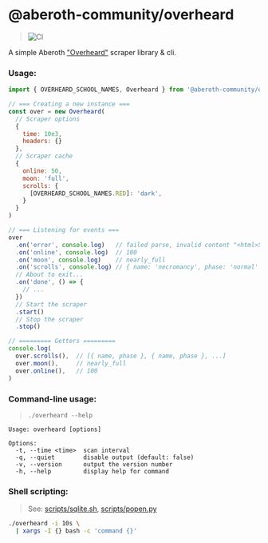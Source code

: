 # @aberoth-community/overheard
> ![CI](https://github.com/aberoth-community/overheard/actions/workflows/ci.yml/badge.svg)

A simple Aberoth ["Overheard"](https://aberoth.com/highscore/overheard.html) scraper library & cli.

### Usage:
```javascript
import { OVERHEARD_SCHOOL_NAMES, Overheard } from '@aberoth-community/overheard'

// === Creating a new instance ===
const over = new Overheard(
  // Scraper options
  {
    time: 10e3,
    headers: {}
  },
  // Scraper cache
  {
    online: 50,
    moon: 'full',
    scrolls: {
      [OVERHEARD_SCHOOL_NAMES.RED]: 'dark',
    }
  }
)

// === Listening for events ===
over
  .on('error', console.log)   // failed parse, invalid content "<html>504</html>"!
  .on('online', console.log)  // 100
  .on('moon', console.log)    // nearly_full
  .on('scrolls', console.log) // { name: 'necromancy', phase: 'normal' }
  // About to exit...
  .on('done', () => {
    // ...
  })
  // Start the scraper
  .start()
  // Stop the scraper
  .stop()

// ========= Getters =========
console.log(
  over.scrolls(),  // [{ name, phase }, { name, phase }, ...]
  over.moon(),     // nearly_full
  over.online(),   // 100
)
```

### Command-line usage:
> `./overheard --help`
```
Usage: overheard [options]

Options:
  -t, --time <time>  scan interval
  -q, --quiet        disable output (default: false)
  -v, --version      output the version number
  -h, --help         display help for command
```

### Shell scripting:
> See: [scripts/sqlite.sh](scripts/sqlite.sh), [scripts/popen.py](scripts/popen.py)
```bash
./overheard -i 10s \
  | xargs -I {} bash -c 'command {}'
```
